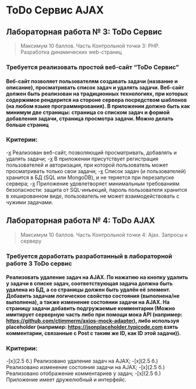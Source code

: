# ToDo Сервис AJAX

## Лабораторная работа № 3: ToDo Сервис
> Максимум 10 баллов. Часть Контрольной точки 3: PHP. Разработка динамических web-страниц
### Требуется реализовать простой веб-сайт “ToDo Сервис”
#### Веб-сайт позволяет пользователям создавать задачи (название и описание), просматривать список задач и удалять задачи. Веб-сайт должен быть реализован на традиционных технологиях, при которых содержимое рендерится на стороне сервера посредством шаблонов (на любом языке программирования). В приложении должно быть как минимум две страницы: страница со списком задач и формой добавления задачи, страница просмотра задачи. Можно делать больше страниц

### Критерии:
-[x](5б) Реализован веб-сайт, позволяющий просматривать, добавлять и удалять задачи;
-[x](2б) В приложении присутствует регистрация пользователей и авторизация, при которой пользователь может просматривать только свои задачи;
-[x](2б) Список задач (и пользователей) хранится в БД (SQL или MongoDB), и не теряется при перезапуске сервера;
-[x](1б) Приложение удовлетворяет минимальным требованиям безопасности: защита от SQL-инъекций, пароль пользователя хранится в хешированном виде, пользователь не может взаимодействовать с чужими задачами.

## Лабораторная работа № 4: ToDo AJAX
> Максимум 10 баллов. Часть Контрольной точки 4: Ajax. Запросы к серверу
### Требуется доработать разработанный в лабораторной работе 3 ToDo сервис
#### Реализовать удаление задач на AJAX. По нажатию на кнопку удалить у задачи в списке задач, соответствующая задача должна быть удалена из БД, а со страницы должен быть удалён её элемент. Добавить задачам логическое свойство состояния (выполнена/не выполнена), а также изменение состоянии задачи на AJAX. На страницу задачи добавить подгружаемые комментарии (Можно имитирует серверную часть либо при помощи мока API (например: https://github.com/ctimmerm/axios-mock-adapter), либо используя placeholder (например: https://jsonplaceholder.typicode.com взять комментарии, связанные с Post с таким же ID, как ID этой задачи)).

### Критерии:
-[x](2.5 б.) Реализовано удаление задач на AJAX;
-[x](2.5 б.) Реализовано изменение состояния задачи на AJAX;
-[x](2.5 б.) Реализовано отображение комментариев у задач;
-[x](2.5 б.) Приложение имеет дружелюбный и интерфейс.